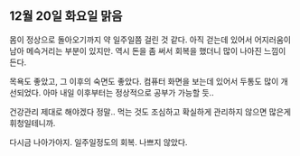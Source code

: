 ## 12월 20일 화요일 맑음

몸이 정상으로 돌아오기까지 약 일주일쯤 걸린 것 같다. 아직 걷는데 있어서 어지러움이 남아 메슥거리는 부분이 있지만.
역시 돈을 좀 써서 회복을 했더니 많이 나아진 느낌이 든다. 

목욕도 좋았고, 그 이후의 숙면도 좋았다.
컴퓨터 화면을 보는데 있어서 두통도 많이 개선되었다. 아마 내일 이후부터는 정상적으로 공부가 가능할 듯..

건강관리 제대로 해야겠다 정말..
먹는 것도 조심하고 확실하게 관리하지 않으면 많은게 휘청일테니까.

다시금 나아가야지.
일주일정도의 회복. 나쁘지 않았다.